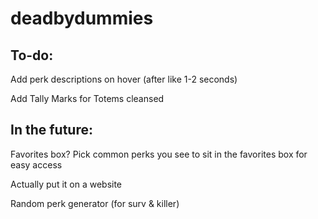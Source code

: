 # deadbydummies

## To-do:

Add perk descriptions on hover (after like 1-2 seconds)

Add Tally Marks for Totems cleansed


## In the future:

Favorites box? Pick common perks you see to sit in the favorites box for easy access

Actually put it on a website

Random perk generator (for surv & killer)
